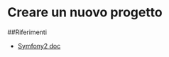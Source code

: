 Creare un nuovo progetto
========
##Riferimenti
- [Symfony2 doc](http://symfony.com/it/doc/current/book/installation.html)

